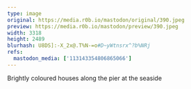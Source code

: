 ```yaml
---
type: image
original: https://media.r0b.io/mastodon/original/390.jpeg
preview: https://media.r0b.io/mastodon/preview/390.jpeg
width: 3318
height: 2489
blurhash: U8DS]:-X_2x@.T%N-=o#D~yWtnsrx^?b%NRj
refs:
  mastodon_media: ['113143354806865066']
---
```


Brightly coloured houses along the pier at the seaside 
